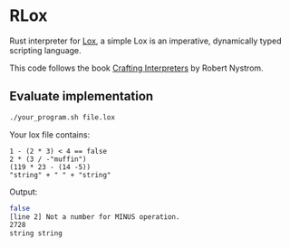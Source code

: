 # RLox

Rust interpreter for
[Lox](https://craftinginterpreters.com/the-lox-language.html), a simple
Lox is an imperative, dynamically typed scripting language.

This code follows the book
[Crafting Interpreters](https://craftinginterpreters.com/) by Robert Nystrom.

## Evaluate implementation

```bash
./your_program.sh file.lox
```

Your lox file contains:

```file.lox
1 - (2 * 3) < 4 == false
2 * (3 / -"muffin")
(119 * 23 - (14 -5))
"string" + " " + "string"
```

Output:

```bash
false
[line 2] Not a number for MINUS operation.
2728
string string
```